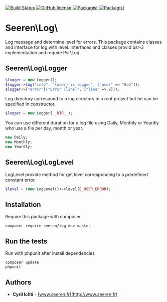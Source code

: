 [![Build Status](https://travis-ci.org/seeren/log.svg?branch=master)](https://travis-ci.org/seeren/log) [![GitHub license](https://img.shields.io/badge/license-MIT-orange.svg)](https://raw.githubusercontent.com/seeren/log/master/LICENSE) [![Packagist](https://img.shields.io/packagist/v/seeren/log.svg)](https://packagist.org/packages/seeren/log) [![Packagist](https://img.shields.io/packagist/dt/seeren/log.svg)](https://packagist.org/packages/seeren/log/stats)

# Seeren\Log\

Log message and determine level for errors.
This package contains classes and interface for log with level. Interfaces and classes provid psr-3 implementation and require Psr\Log.

## Seeren\Log\Logger
```php
$logger = new Logger();
$logger->log("info", "{user} is logged", ["user" => "Bob"]);
$logger->{"error"}("Error {line}", ["line" => 9]));
```
Log directory correspond to a log directory in a root project but he can be specified in constructor.
```php
$logger = new Logger(__DIR__);
```
You can use different duration for a log file using Daily, Monthly or Yeardly who use a file per day, month or year.
```php
new Daily;
new Monthly;
new Yeardly;
```

## Seeren\Log\LogLevel
LogLevel provide method for get level corresponding to a predefined constant error.
```php
$level = (new LogLevel())->level(E_USER_ERROR);
```
## Installation
Require this package with composer
```
composer require seeren/log dev-master
```

## Run the tests
Run with phpunit after install dependencies
```
composer update
phpunit
```

## Authors
* **Cyril Ichti** - [www.seeren.fr](http://www.seeren.fr)
